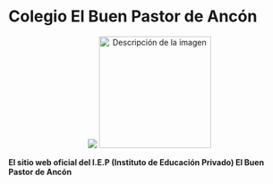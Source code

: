 # Colegio El Buen Pastor de Ancón
<p align="center">
    <img src="<p align="center">
    <img src="[https://github.com/TheProXD123/ORANGE/raw/main/Orange/images/escudo.png](https://github.com/TheProXD123/ORANGE/tree/main/images/escudo.png)" alt="Descripción de la imagen" width="200">
</p>
	<b>El sitio web oficial del I.E.P (Instituto de Educación Privado) El Buen Pastor de Ancón
</b>


